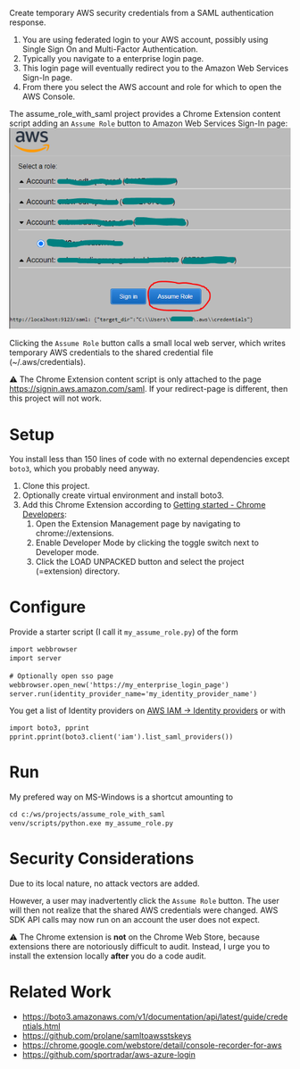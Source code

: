 Create temporary AWS security credentials from a SAML authentication response.

1. You are using federated login to your AWS account, possibly using Single Sign On and Multi-Factor Authentication.
2. Typically you navigate to a enterprise login page.
3. This login page will eventually redirect you to the Amazon Web Services Sign-In page.
4. From there you select the AWS account and role for which to open the AWS Console.

The assume_role_with_saml project provides a Chrome Extension content script adding an `Assume Role` button to Amazon Web
Services Sign-In page:
![signin.png](signin.png)

Clicking the `Assume Role` button calls a small local web server, which writes temporary AWS credentials to the shared
credential file (~/.aws/credentials).

⚠ The Chrome Extension content script is only attached to the page https://signin.aws.amazon.com/saml.
If your redirect-page is different, then this project will not work.

# Setup

You install less than 150 lines of code with no external dependencies except `boto3`, which you probably need anyway.

1. Clone this project.
2. Optionally create virtual environment and install boto3.
3. Add this Chrome Extension according to [Getting started - Chrome Developers](https://developer.chrome.com/docs/extensions/mv2/getstarted/#manifest):
    1. Open the Extension Management page by navigating to chrome://extensions.
    2. Enable Developer Mode by clicking the toggle switch next to Developer mode.
    3. Click the LOAD UNPACKED button and select the project (=extension) directory.

# Configure

Provide a starter script (I call it `my_assume_role.py`) of the form

````
import webbrowser
import server

# Optionally open sso page
webbrowser.open_new('https://my_enterprise_login_page')
server.run(identity_provider_name='my_identity_provider_name')
````

You get a list of Identity providers on [AWS IAM -> Identity providers](https://console.aws.amazon.com/iamv2/home?#/identity_providers)
or with

````
import boto3, pprint
pprint.pprint(boto3.client('iam').list_saml_providers())
````

# Run

My prefered way on MS-Windows is a shortcut amounting to
````
cd c:/ws/projects/assume_role_with_saml
venv/scripts/python.exe my_assume_role.py
````

# Security Considerations

Due to its local nature, no attack vectors are added.

However, a user may inadvertently click the `Assume Role` button. The user will then not realize that the
shared AWS credentials were changed. AWS SDK API calls may now run on an account the user does not expect.

⚠ The Chrome extension is **not** on the Chrome Web Store, because extensions there are notoriously difficult to audit.
Instead, I urge you to install the extension locally **after** you do a code audit.  

# Related Work

* https://boto3.amazonaws.com/v1/documentation/api/latest/guide/credentials.html
* https://github.com/prolane/samltoawsstskeys
* https://chrome.google.com/webstore/detail/console-recorder-for-aws
* https://github.com/sportradar/aws-azure-login
